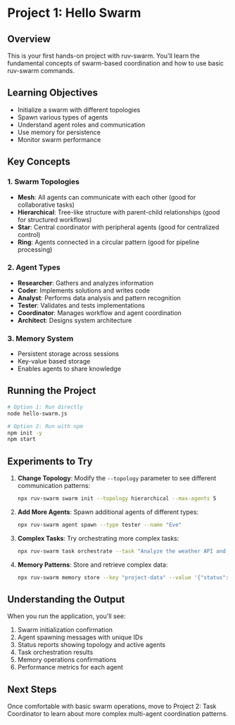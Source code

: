 # Project 1: Hello Swarm

## Overview
This is your first hands-on project with ruv-swarm. You'll learn the fundamental concepts of swarm-based coordination and how to use basic ruv-swarm commands.

## Learning Objectives
- Initialize a swarm with different topologies
- Spawn various types of agents
- Understand agent roles and communication
- Use memory for persistence
- Monitor swarm performance

## Key Concepts

### 1. Swarm Topologies
- **Mesh**: All agents can communicate with each other (good for collaborative tasks)
- **Hierarchical**: Tree-like structure with parent-child relationships (good for structured workflows)
- **Star**: Central coordinator with peripheral agents (good for centralized control)
- **Ring**: Agents connected in a circular pattern (good for pipeline processing)

### 2. Agent Types
- **Researcher**: Gathers and analyzes information
- **Coder**: Implements solutions and writes code
- **Analyst**: Performs data analysis and pattern recognition
- **Tester**: Validates and tests implementations
- **Coordinator**: Manages workflow and agent coordination
- **Architect**: Designs system architecture

### 3. Memory System
- Persistent storage across sessions
- Key-value based storage
- Enables agents to share knowledge

## Running the Project

```bash
# Option 1: Run directly
node hello-swarm.js

# Option 2: Run with npm
npm init -y
npm start
```

## Experiments to Try

1. **Change Topology**: Modify the `--topology` parameter to see different communication patterns:
   ```bash
   npx ruv-swarm swarm init --topology hierarchical --max-agents 5
   ```

2. **Add More Agents**: Spawn additional agents of different types:
   ```bash
   npx ruv-swarm agent spawn --type tester --name "Eve"
   ```

3. **Complex Tasks**: Try orchestrating more complex tasks:
   ```bash
   npx ruv-swarm task orchestrate --task "Analyze the weather API and suggest improvements" --strategy adaptive
   ```

4. **Memory Patterns**: Store and retrieve complex data:
   ```bash
   npx ruv-swarm memory store --key "project-data" --value '{"status": "learning", "progress": 25}'
   ```

## Understanding the Output

When you run the application, you'll see:
1. Swarm initialization confirmation
2. Agent spawning messages with unique IDs
3. Status reports showing topology and active agents
4. Task orchestration results
5. Memory operations confirmations
6. Performance metrics for each agent

## Next Steps
Once comfortable with basic swarm operations, move to Project 2: Task Coordinator to learn about more complex multi-agent coordination patterns.